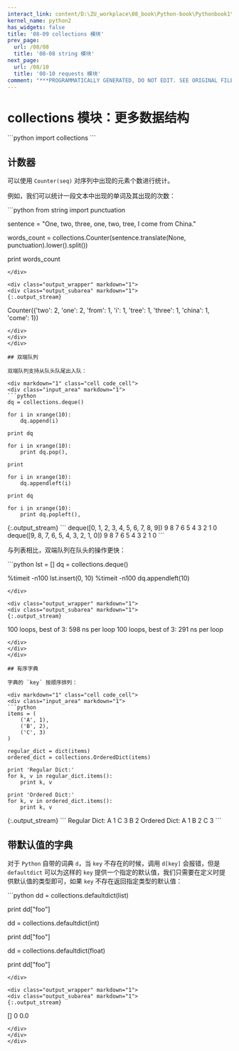 ```yaml
---
interact_link: content/D:\ZU_workplace\08_book\Python-book\Pythonbook1\content\08/09.ipynb
kernel_name: python2
has_widgets: false
title: '08-09 collections 模块'
prev_page:
  url: /08/08
  title: '08-08 string 模块'
next_page:
  url: /08/10
  title: '08-10 requests 模块'
comment: "***PROGRAMMATICALLY GENERATED, DO NOT EDIT. SEE ORIGINAL FILES IN /content***"
---
```


# collections 模块：更多数据结构

<div markdown="1" class="cell code_cell">
<div class="input_area" markdown="1">
```python
import collections
```
</div>

</div>

## 计数器

可以使用 `Counter(seq)` 对序列中出现的元素个数进行统计。

例如，我们可以统计一段文本中出现的单词及其出现的次数：

<div markdown="1" class="cell code_cell">
<div class="input_area" markdown="1">
```python
from string import punctuation

sentence = "One, two, three, one, two, tree, I come from China."

words_count = collections.Counter(sentence.translate(None, punctuation).lower().split())

print words_count
```
</div>

<div class="output_wrapper" markdown="1">
<div class="output_subarea" markdown="1">
{:.output_stream}
```
Counter({'two': 2, 'one': 2, 'from': 1, 'i': 1, 'tree': 1, 'three': 1, 'china': 1, 'come': 1})
```
</div>
</div>
</div>

## 双端队列

双端队列支持从队头队尾出入队：

<div markdown="1" class="cell code_cell">
<div class="input_area" markdown="1">
```python
dq = collections.deque()

for i in xrange(10):
    dq.append(i)
    
print dq

for i in xrange(10):
    print dq.pop(), 

print 

for i in xrange(10):
    dq.appendleft(i)
    
print dq

for i in xrange(10):
    print dq.popleft(),
```
</div>

<div class="output_wrapper" markdown="1">
<div class="output_subarea" markdown="1">
{:.output_stream}
```
deque([0, 1, 2, 3, 4, 5, 6, 7, 8, 9])
9 8 7 6 5 4 3 2 1 0
deque([9, 8, 7, 6, 5, 4, 3, 2, 1, 0])
9 8 7 6 5 4 3 2 1 0
```
</div>
</div>
</div>

与列表相比，双端队列在队头的操作更快：

<div markdown="1" class="cell code_cell">
<div class="input_area" markdown="1">
```python
lst = []
dq = collections.deque()

%timeit -n100 lst.insert(0, 10)
%timeit -n100 dq.appendleft(10)
```
</div>

<div class="output_wrapper" markdown="1">
<div class="output_subarea" markdown="1">
{:.output_stream}
```
100 loops, best of 3: 598 ns per loop
100 loops, best of 3: 291 ns per loop
```
</div>
</div>
</div>

## 有序字典

字典的 `key` 按顺序排列：

<div markdown="1" class="cell code_cell">
<div class="input_area" markdown="1">
```python
items = (
    ('A', 1),
    ('B', 2),
    ('C', 3)
)

regular_dict = dict(items)
ordered_dict = collections.OrderedDict(items)

print 'Regular Dict:'
for k, v in regular_dict.items():
    print k, v

print 'Ordered Dict:'
for k, v in ordered_dict.items():
    print k, v
```
</div>

<div class="output_wrapper" markdown="1">
<div class="output_subarea" markdown="1">
{:.output_stream}
```
Regular Dict:
A 1
C 3
B 2
Ordered Dict:
A 1
B 2
C 3
```
</div>
</div>
</div>

## 带默认值的字典

对于 `Python` 自带的词典 `d`，当 `key` 不存在的时候，调用 `d[key]` 会报错，但是 `defaultdict` 可以为这样的 `key` 提供一个指定的默认值，我们只需要在定义时提供默认值的类型即可，如果 `key` 不存在返回指定类型的默认值：

<div markdown="1" class="cell code_cell">
<div class="input_area" markdown="1">
```python
dd = collections.defaultdict(list)

print dd["foo"]

dd = collections.defaultdict(int)

print dd["foo"]

dd = collections.defaultdict(float)

print dd["foo"]
```
</div>

<div class="output_wrapper" markdown="1">
<div class="output_subarea" markdown="1">
{:.output_stream}
```
[]
0
0.0
```
</div>
</div>
</div>
